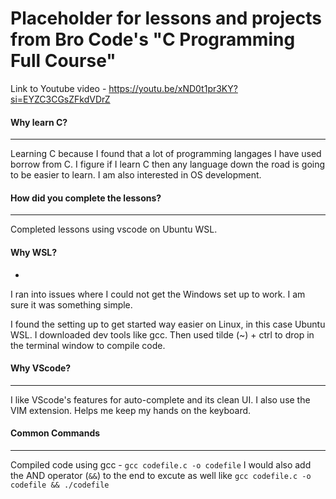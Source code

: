 # Placeholder for lessons and projects from Bro Code's "C Programming Full Course"

Link to Youtube video - https://youtu.be/xND0t1pr3KY?si=EYZC3CGsZFkdVDrZ



#### **Why learn C?**
---
Learning C because I found that a lot of programming langages I have used borrow from C. I figure if I learn C then any language down the road is going to be easier to learn. 
I am also interested in OS development.

#### **How did you complete the lessons?** 
----
Completed lessons using vscode on Ubuntu WSL.

#### **Why WSL?**
-
I ran into issues where I could not get the Windows set up to work. I am sure it was something simple. 

I found the setting up to get started way easier on Linux, in this case Ubuntu WSL. I downloaded dev tools like gcc. 
Then used tilde (~) + ctrl to drop in the terminal window to compile code. 

#### **Why VScode?**
---
I like VScode's features for auto-complete and its clean UI. I also use the VIM extension. 
Helps me keep my hands on the keyboard. 


#### **Common Commands**
---
Compiled code using gcc - `gcc codefile.c -o codefile`
I would also add the AND operator (`&&`) to the end to excute as well like `gcc codefile.c -o codefile && ./codefile`

